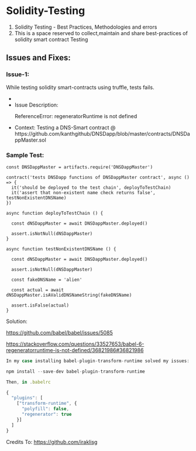 # Solidity-Testing
<ol>
  <li>
Solidity Testing - Best Practices, Methodologies and errors
  </li>
  <li>
This is a space reserved to collect,maintain and share best-practices of solidity smart contract Testing
  </li>
  </ol>



## Issues and Fixes:

### Issue-1:

While testing solidity smart-contracts using truffle, tests fails.
<ul>
<li>  
  <li>Issue Description: </li>
  <p>ReferenceError: regeneratorRuntime is not defined</p>
  </li>
  <li>
Context: Testing a DNS-Smart contract @  https://github.com/kanthgithub/DNSDapp/blob/master/contracts/DNSDappMaster.sol
  </li>
 </ul>
 
### Sample Test:
```solidity
const DNSDappMaster = artifacts.require('DNSDappMaster')

contract('tests DNSDapp functions of DNSDappMaster contract', async () => {
  it('should be deployed to the test chain', deployToTestChain)
  it('assert that non-existent name check returns false', testNonExistentDNSName)
})

async function deployToTestChain () {

  const dNSDappMaster = await DNSDappMaster.deployed()

  assert.isNotNull(dNSDappMaster)
}

async function testNonExistentDNSName () {

  const dNSDappMaster = await DNSDappMaster.deployed()

  assert.isNotNull(dNSDappMaster)

  const fakeDNSName = 'alien'

  const actual = await dNSDappMaster.isAValidDNSNameString(fakeDNSName)

  assert.isFalse(actual)
}
```

Solution:

https://github.com/babel/babel/issues/5085

https://stackoverflow.com/questions/33527653/babel-6-regeneratorruntime-is-not-defined/36821986#36821986

```js
In my case installing babel-plugin-transform-runtime solved my issues:

npm install --save-dev babel-plugin-transform-runtime

Then, in .babelrc

{
  "plugins": [
    ["transform-runtime", {
      "polyfill": false,
      "regenerator": true
    }]
  ]
}
```

Credits To: https://github.com/iraklisg

